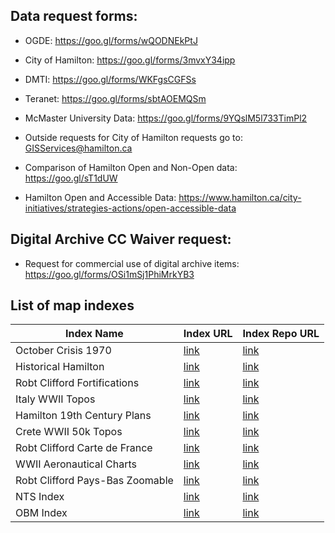 ## Data request forms:
- OGDE: https://goo.gl/forms/wQODNEkPtJ
- City of Hamilton: https://goo.gl/forms/3mvxY34ipp
- DMTI: https://goo.gl/forms/WKFgsCGFSs
- Teranet: https://goo.gl/forms/sbtAOEMQSm
- McMaster University Data: https://goo.gl/forms/9YQslM5l733TimPl2
- Outside requests for City of Hamilton requests go to: GISServices@hamilton.ca

- Comparison of Hamilton Open and Non-Open data: https://goo.gl/sT1dUW
- Hamilton Open and Accessible Data: https://www.hamilton.ca/city-initiatives/strategies-actions/open-accessible-data 

## Digital Archive CC Waiver request:
- Request for commercial use of digital archive items: https://goo.gl/forms/OSi1mSj1PhiMrkYB3


## List of map indexes

| Index Name | Index URL | Index Repo URL |
|-------|-----|-----|
|October Crisis 1970|[link](https://library.mcmaster.ca/october-crisis-1970)|[link](https://github.com/McMaster-University-Library/october-crisis-1970)|
|Historical Hamilton|[link](https://library.mcmaster.ca/maps/aerialphotos/index.html)|[link](https://github.com/McMaster-University-Library/AirPhoto-Index-Metadata)|
|Robt Clifford Fortifications|[link](https://library.mcmaster.ca/maps/robertclifford/fortifications)|[link](https://github.com/McMaster-University-Library/city_views_plans_fortifications)|
|Italy WWII Topos|[link](https://library.mcmaster.ca/maps/ww2/italy-ww2topos/)|[link](https://github.com/McMaster-University-Library/italy-ww2topos)|
|Hamilton 19th Century Plans|[link](https://library.mcmaster.ca/maps/19thcmaps/)|[link](https://github.com/McMaster-University-Library/Hamilton-19th-Century-Maps)|
|Crete WWII 50k Topos|[link](https://library.mcmaster.ca/maps/ww2/crete_50k_topos/)|[link](https://github.com/McMaster-University-Library/crete_50k_topos)|
|Robt Clifford Carte de France|[link](https://library.mcmaster.ca/maps/robertclifford/carte_de_france/)|[link](https://github.com/McMaster-University-Library/carte_de_france)|
|WWII Aeronautical Charts|[link](https://library.mcmaster.ca/maps/ww2aerocharts/index.html)|[link](https://github.com/McMaster-University-Library/ww2aerocharts)|
|Robt Clifford Pays-Bas Zoomable|[link](https://library.mcmaster.ca/maps/robertclifford/pays-bas/)|[link](https://github.com/McMaster-University-Library/robert-clifford-zoomable)|
|NTS Index|[link](https://library.mcmaster.ca/maps/ntsindex/)|[link](https://github.com/McMaster-University-Library/nts-index)|
|OBM Index|[link](https://library.mcmaster.ca/maps/obmindex/)|[link](https://github.com/McMaster-University-Library/obm-index)|
